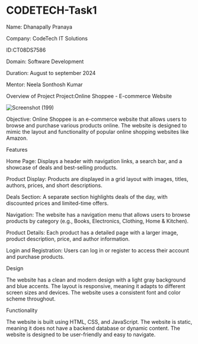 # CODETECH-Task1
Name: Dhanapally Pranaya

Company: CodeTech IT Solutions

ID:CT08DS7586

Domain: Software Development

Duration: August to september 2024

Mentor: Neela Sonthosh Kumar

Overview of Project
Project:Online Shoppee - E-commerce Website

![Screenshot (199)](https://github.com/user-attachments/assets/6a708402-fa37-40a3-a15e-f1a91b6a62d4)


Objective:
Online Shoppee is an e-commerce website that allows users to browse and purchase various products online. The website is designed to mimic the layout and functionality of popular online shopping websites like Amazon.

Features

Home Page:
Displays a header with navigation links, a search bar, and a showcase of deals and best-selling products.

Product Display:
Products are displayed in a grid layout with images, titles, authors, prices, and short descriptions.

Deals Section:
A separate section highlights deals of the day, with discounted prices and limited-time offers.

Navigation:
The website has a navigation menu that allows users to browse products by category (e.g., Books, Electronics, Clothing, Home & Kitchen).

Product Details:
Each product has a detailed page with a larger image, product description, price, and author information.

Login and Registration:
Users can log in or register to access their account and purchase products.

Design

The website has a clean and modern design with a light gray background and blue accents.
The layout is responsive, meaning it adapts to different screen sizes and devices.
The website uses a consistent font and color scheme throughout.

Functionality

The website is built using HTML, CSS, and JavaScript.
The website is static, meaning it does not have a backend database or dynamic content.
The website is designed to be user-friendly and easy to navigate.


